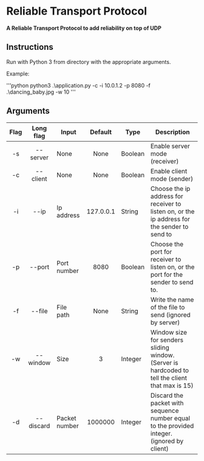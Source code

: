 # Reliable Transport Protocol
**A Reliable Transport Protocol to add reliability on top of UDP**

## Instructions 
Run with Python 3 from directory with the appropriate arguments.

Example:

'''python
	python3 .\application.py -c -i 10.0.1.2 -p 8080 -f .\dancing_baby.jpg -w 10
'''

## Arguments

| Flag  | Long flag | Input | Default | Type | Description|
| :-: |:-:| - | :-: | - | - |
| -s | --server | None | None | Boolean | Enable server mode (receiver) |
| -c | --client | None | None | Boolean | Enable client mode (sender) |
| -i | --ip | Ip address | 127.0.0.1 | String | Choose the ip address for receiver to listen on, or the ip address for the sender to send to |
| -p | --port | Port number | 8080 | Boolean | Choose the port for receiver to listen on, or the port for the sender to send to. |
| -f | --file | File path | None | String | Write the name of the file to send (ignored by server) |
| -w | --window | Size | 3 | Integer | Window size for senders sliding window. (Server is hardcoded to tell the client that max is 15) |
| -d | --discard | Packet number | 1000000 | Integer | Discard the packet with sequence number equal to the provided integer. (ignored by client) |
